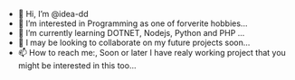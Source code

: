 - 👋 Hi, I’m @idea-dd
- 👀 I’m interested in Programming as one of forverite hobbies...
- 🌱 I’m currently learning DOTNET, Nodejs, Python and PHP ...
- 💞️ I may be looking to collaborate on my future projects soon...
- 📫 How to reach me:, Soon or later I have realy working project that you might be interested in this too...

<!---
idea-dd/idea-dd is a ✨ special ✨ repository because its `README.md` (this file) appears on your GitHub profile.
You can click the Preview link to take a look at your changes.
--->
